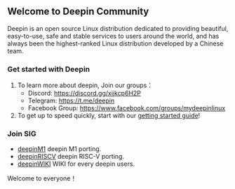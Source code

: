 ## Welcome to Deepin Community

Deepin is an open source Linux distribution dedicated to providing beautiful, easy-to-use, safe and stable services to users around the world, and has always been the highest-ranked Linux distribution developed by a Chinese team.

### Get started with Deepin

1. To learn more about deepin, Join our groups：
   - Discord: <https://discord.gg/xjjkcp6H2P>
   - Telegram: <https://t.me/deepin>
   - Facebook Group: <https://www.facebook.com/groups/mydeepinlinux>
2. To get up to speed quickly, start with our [getting started guide](https://wiki.deepin.org/en/home)!

### Join SIG

- [deepinM1](https://github.com/linuxdeepin/deepin-m1) deepin M1 porting.
- [deepinRISCV](https://github.com/linuxdeepin/deepin-riscv) deepin RISC-V porting.
- [deepinWIKI](https://github.com/linuxdeepin/wiki.deepin.org) WIKI for every deepin users.

Welcome to everyone！
